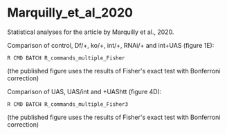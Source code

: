 # Marquilly_et_al_2020
Statistical analyses for the article by Marquilly et al., 2020.

Comparison of control, Df/+, ko/+, int/+, RNAi/+ and int+UAS (figure 1E):

``R CMD BATCH R_commands_multiple_Fisher``

(the published figure uses the results of Fisher's exact test with Bonferroni correction)


Comparison of UAS, UAS/int and +UAShtt (figure 4D):

``R CMD BATCH R_commands_multiple_Fisher3``

(the published figure uses the results of Fisher's exact test with Bonferroni correction)
